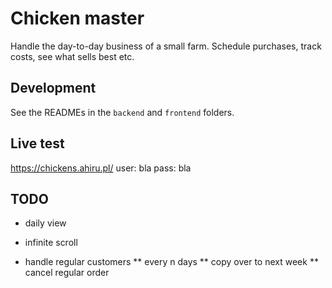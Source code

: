 # Chicken master

Handle the day-to-day business of a small farm. Schedule purchases, track costs, see what sells best etc.

## Development

See the READMEs in the `backend` and `frontend` folders.

## Live test

https://chickens.ahiru.pl/
user: bla
pass: bla

## TODO
* daily view
* infinite scroll

* handle regular customers
** every n days
** copy over to next week
** cancel regular order
